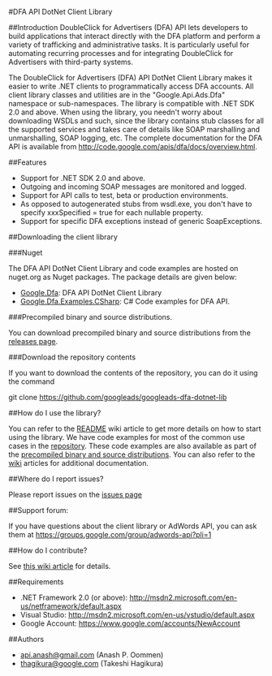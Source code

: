 #DFA API DotNet Client Library

##Introduction
DoubleClick for Advertisers (DFA) API lets developers to build applications that interact directly with the DFA platform and perform a variety of trafficking and administrative tasks. It is particularly useful for automating recurring processes and for integrating DoubleClick for Advertisers with third-party systems.

The DoubleClick for Advertisers (DFA) API DotNet Client Library makes it easier to write .NET clients to programmatically access DFA accounts. All client library classes and utilities are in the "Google.Api.Ads.Dfa" namespace or sub-namespaces. The library is compatible with .NET SDK 2.0 and above. When using the library, you needn't worry about downloading WSDLs and such, since the library contains stub classes for all the supported services and takes care of details like SOAP marshalling and unmarshalling, SOAP logging, etc. The complete documentation for the DFA API is available from http://code.google.com/apis/dfa/docs/overview.html.

##Features

- Support for .NET SDK 2.0 and above.
- Outgoing and incoming SOAP messages are monitored and logged.
- Support for API calls to test, beta or production environments.
- As opposed to autogenerated stubs from wsdl.exe, you don't have to specify xxxSpecified = true for each nullable property.
- Support for specific DFA exceptions instead of generic SoapExceptions.

##Downloading the client library

###Nuget

The DFA API DotNet Client Library and code examples are hosted on nuget.org as Nuget packages. The package details are given below:

- [Google.Dfa](https://www.nuget.org/packages/Google.Dfa/): DFA API DotNet Client Library
- [Google.Dfa.Examples.CSharp](https://www.nuget.org/packages/Google.Dfa.Examples.CSharp/): C# Code examples for DFA API.

###Precompiled binary and source distributions.

You can download precompiled binary and source distributions from the [releases page](../../releases/latest).

###Download the repository contents

If you want to download the contents of the repository, you can do it using the command

git clone https://github.com/googleads/googleads-dfa-dotnet-lib

##How do I use the library?

You can refer to the [README](../../wiki/README) wiki article to get more details on how to start using the library. We have code examples for most of the common use cases in the [repository](examples). These code examples are also available as part of the [precompiled binary and source distributions](../../releases/latest). You can also refer to the [wiki](../../wiki) articles for additional documentation.

##Where do I report issues?

Please report issues on the [issues page](../../issues)

##Support forum:

If you have questions about the client library or AdWords API, you can ask them at https://groups.google.com/group/adwords-api?pli=1

##How do I contribute?

See [this wiki article](../../wiki/HowDoIContribute) for details.

##Requirements

  - .NET Framework 2.0 (or above): http://msdn2.microsoft.com/en-us/netframework/default.aspx
  - Visual Studio: http://msdn2.microsoft.com/en-us/vstudio/default.aspx
  - Google Account: https://www.google.com/accounts/NewAccount


##Authors
  - api.anash@gmail.com (Anash P. Oommen)
  - thagikura@google.com (Takeshi Hagikura)
